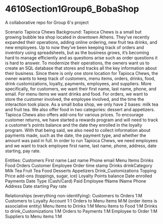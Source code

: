 # 4610Section1Group6_BobaShop
A collaborative repo for Group 6's project

Scenario Tapioca Chews
Background:
Tapioca Chews is a small but growing bubble tea shop located in downtown Athens. They’ve recently expanded their operations, adding online ordering, new fruit tea drinks, and new employees. Up to now they’ve been keeping track of orders and inventory using spreadsheets, but as the business grows, it’s becoming hard to manage efficiently and as questions arise such as order questions it is hard to answer. To modernize their operations, the owners want us to create an SQL database that stores and tracks all the key information about their business.
Since there is only one store location for Tapioca Chews, the owner wants to keep track of customers, menu items, orders, drinks, food, drink customizations, loyalty, payments, employees, and suppliers. More specifically, for customers, we want their first name, last name, phone, and email. For menu items we want drinks and food. For orders, we want to store the customer involved, the employee involved, and the time the interaction took place. As a small boba shop, we only have 2 bases: milk tea and fruit tea. We also offer food in two categories: dessert and appetizers. Tapioca Chews also offers add-ons for various prices. To encourage customer returns, we have started a rewards program and will need to track a customer’s points balance and the date they enrolled in the loyalty program. With that being said, we also need to collect information about payments made, such as the date, the payment type, and whether the amount was paid in full. In order to run Tapioca Chews, we need employees and we want to track employee first name, last name, phone, address, date starting, pay rate. 


Entities: 
Customers
First name 
Last name 
Phone
email
Menu Items 
Drinks
Food 
Orders
Customer 
Employee 
Order time stamp 
Drinks 
drinkCategory
Milk Tea
Fruit Tea 
Food 
Desserts 
Appetizers 
Drink_Customizations
Topping
Price add-ons (toppings, sugar, ice)
Loyalty
Points balance 
Date enrolled 
Payments
Date
Type (Cash/Card)
Paid
Employee
fName
lName
Phone
Address
Date starting
Pay rate

Relationships (everything non-identifying):
Customers to Orders 1:M 
Customers to Loyalty Account 1:1
Orders to Menu Items M:M (order items is associative entity) 
Menu Items to Drinks 1:M 
Menu Items to Food 1:M 
Drinks to drink_Customizations 1:M
Orders to Payments 1:M
Employee to Order 1:M
Suppliers to Menu items 1:M


